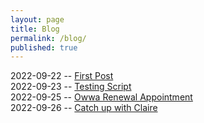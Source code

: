 ```yaml
---
layout: page
title: Blog
permalink: /blog/
published: true
---
```

2022-09-22 -- [First Post](https://rellinrg.github.io/A-new-post/)
<br>
2022-09-23 -- [Testing Script](https://rellinrg.github.io/Blog_Post2/)
<br>
2022-09-25 -- [Owwa Renewal Appointment](https://rellinrg.github.io/Blog_Post3/)
<br>
2022-09-26 -- [Catch up with Claire](https://rellinrg.github.io/Blog_Post4/)
<br>
<br>
<br>
<br>
<br>
<br>
<br>
<br>
